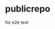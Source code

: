 # publicrepo
for e2e test























































































































































































































































































































































































































































































































































































































































































































































































































































































































































































































































































































































































































































































































































































































































































































































































































































































































































































































































































































































































































































































































































































































































































































































































































































































































































































































































































































































































































































































































































































































































































































































































































































































































































































































































































































































































































































































































































































































































































































































































































































































































































